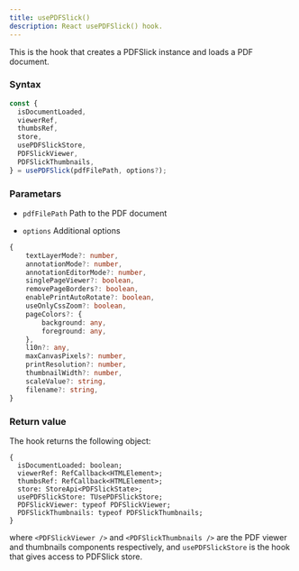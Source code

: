 ```yaml
---
title: usePDFSlick()
description: React usePDFSlick() hook.
---
```


This is the hook that creates a PDFSlick instance and loads a PDF document.

### Syntax

```ts
const {
  isDocumentLoaded,
  viewerRef,
  thumbsRef,
  store,
  usePDFSlickStore,
  PDFSlickViewer,
  PDFSlickThumbnails,
} = usePDFSlick(pdfFilePath, options?);
```

### Parametars

* `pdfFilePath` Path to the PDF document

* `options` Additional options
```ts
{
    textLayerMode?: number,
    annotationMode?: number,
    annotationEditorMode?: number,
    singlePageViewer?: boolean,
    removePageBorders?: boolean,
    enablePrintAutoRotate?: boolean,
    useOnlyCssZoom?: boolean,
    pageColors?: {
        background: any,
        foreground: any,
    },
    l10n?: any,
    maxCanvasPixels?: number,
    printResolution?: number,
    thumbnailWidth?: number,
    scaleValue?: string,
    filename?: string,
}
```

### Return value

The hook returns the following object:

```tsx
{
  isDocumentLoaded: boolean;
  viewerRef: RefCallback<HTMLElement>;
  thumbsRef: RefCallback<HTMLElement>;
  store: StoreApi<PDFSlickState>;
  usePDFSlickStore: TUsePDFSlickStore;
  PDFSlickViewer: typeof PDFSlickViewer;
  PDFSlickThumbnails: typeof PDFSlickThumbnails;
}
```
where `<PDFSlickViewer />` and `<PDFSlickThumbnails />` are the PDF viewer and thumbnails components respectively, and `usePDFSlickStore` is the hook that gives access to PDFSlick store.
